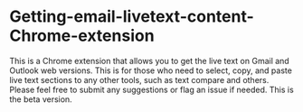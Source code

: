 # Getting-email-livetext-content-Chrome-extension
This is a Chrome extension that allows you to get the live text on Gmail and Outlook web versions. This is for those who need to select, copy, and paste live text sections to any other tools, such as text compare and others. Please feel free to submit any suggestions or flag an issue if needed. 
This is the beta version. 
